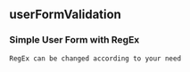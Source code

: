 ## userFormValidation

### Simple User Form with RegEx

`RegEx can be changed according to your need`
